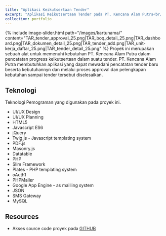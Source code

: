 ```yaml
---
title: "Aplikasi Keikutsertaan Tender"
excerpt: "Aplikasi Keikutsertaan Tender pada PT. Kencana Alam Putra<br/><img src='/images/kartunama/TAR_tender_approval_25.png'>"
collection: portfolio
---
```


{% include image-slider.html path="/images/kartunama/" content="TAR_tender_approval_25.png|TAR_boq_detail_25.png|TAR_dashboard.png|TAR_dokumen_detail_25.png|TAR_tender_add.png|TAR_unit-kerja_daftar_25.png|TAR_tender_detail_25.png" %}
Proyek ini merupakan sebuah alat untuk memenuhi kebutuhan PT. Kencana Alam Putra dalam pencatatan progress keikutsertaan dalam suatu tender. PT. Kencana Alam Putra membutuhkan aplikasi yang dapat mewadahi pencatatan tender baru beserta kebutuhannyn dan melalui proses approval dan pelengkapan kebutuhan sampai tender tersebut diselesaikan.

## Teknologi
Teknologi Pemograman yang digunakan pada proyek ini.
* UI/UX Design
* UI/UX Planning
* HTML5
* Javascript ES6
* jQuery
* Twig.js - Javascript templating system
* PDF.js
* Masonry.js
* Datatable
* PHP
* Slim Framework
* Plates - PHP templating system
* oAuth1
* PHPMailer
* Google App Engine - as mailling system
* JSON
* SMS Gateway
* MySQL

## Resources
* Akses source code proyek pada [GITHUB](https://github.com/mientz/TAR)
